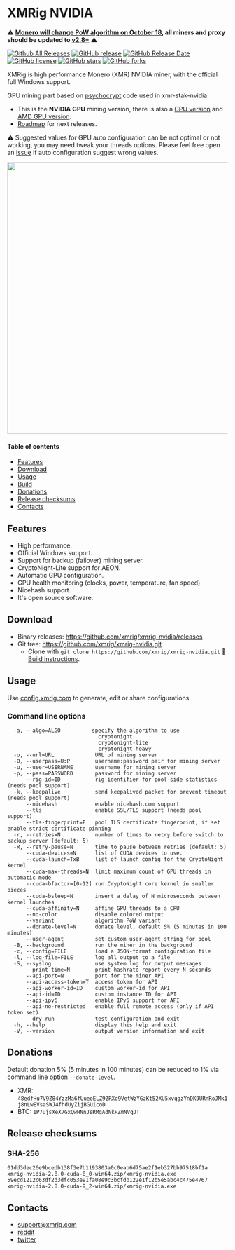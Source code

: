 # XMRig NVIDIA

:warning: **[Monero will change PoW algorithm on October 18](https://github.com/xmrig/xmrig/issues/753), all miners and proxy should be updated to [v2.8+](https://github.com/xmrig/xmrig-nvidia/releases/tag/v2.8.0-rc)** :warning:

[![Github All Releases](https://img.shields.io/github/downloads/xmrig/xmrig-nvidia/total.svg)](https://github.com/xmrig/xmrig-nvidia/releases)
[![GitHub release](https://img.shields.io/github/release/xmrig/xmrig-nvidia/all.svg)](https://github.com/xmrig/xmrig-nvidia/releases)
[![GitHub Release Date](https://img.shields.io/github/release-date-pre/xmrig/xmrig-nvidia.svg)](https://github.com/xmrig/xmrig-nvidia/releases)
[![GitHub license](https://img.shields.io/github/license/xmrig/xmrig-nvidia.svg)](https://github.com/xmrig/xmrig-nvidia/blob/master/LICENSE)
[![GitHub stars](https://img.shields.io/github/stars/xmrig/xmrig-nvidia.svg)](https://github.com/xmrig/xmrig-nvidia/stargazers)
[![GitHub forks](https://img.shields.io/github/forks/xmrig/xmrig-nvidia.svg)](https://github.com/xmrig/xmrig-nvidia/network)

XMRig is high performance Monero (XMR) NVIDIA miner, with the official full Windows support.

GPU mining part based on [psychocrypt](https://github.com/psychocrypt) code used in xmr-stak-nvidia.

* This is the **NVIDIA GPU** mining version, there is also a [CPU version](https://github.com/xmrig/xmrig) and [AMD GPU version]( https://github.com/xmrig/xmrig-amd).
* [Roadmap](https://github.com/xmrig/xmrig/issues/106) for next releases.

:warning: Suggested values for GPU auto configuration can be not optimal or not working, you may need tweak your threads options. Please feel free open an [issue](https://github.com/xmrig/xmrig-nvidia/issues) if auto configuration suggest wrong values.

<img src="https://i.imgur.com/wRCZ3IJ.png" width="620" >

#### Table of contents
* [Features](#features)
* [Download](#download)
* [Usage](#usage)
* [Build](https://github.com/xmrig/xmrig-nvidia/wiki/Build)
* [Donations](#donations)
* [Release checksums](#release-checksums)
* [Contacts](#contacts)

## Features
* High performance.
* Official Windows support.
* Support for backup (failover) mining server.
* CryptoNight-Lite support for AEON.
* Automatic GPU configuration.
* GPU health monitoring (clocks, power, temperature, fan speed) 
* Nicehash support.
* It's open source software.

## Download
* Binary releases: https://github.com/xmrig/xmrig-nvidia/releases
* Git tree: https://github.com/xmrig/xmrig-nvidia.git
  * Clone with `git clone https://github.com/xmrig/xmrig-nvidia.git`  :hammer: [Build instructions](https://github.com/xmrig/xmrig-nvidia/wiki/Build).

## Usage
Use [config.xmrig.com](https://config.xmrig.com/nvidia) to generate, edit or share configurations.

### Command line options
```
  -a, --algo=ALGO          specify the algorithm to use
                             cryptonight
                             cryptonight-lite
                             cryptonight-heavy
  -o, --url=URL             URL of mining server
  -O, --userpass=U:P        username:password pair for mining server
  -u, --user=USERNAME       username for mining server
  -p, --pass=PASSWORD       password for mining server
      --rig-id=ID           rig identifier for pool-side statistics (needs pool support)
  -k, --keepalive           send keepalived packet for prevent timeout (needs pool support)
      --nicehash            enable nicehash.com support
      --tls                 enable SSL/TLS support (needs pool support)
      --tls-fingerprint=F   pool TLS certificate fingerprint, if set enable strict certificate pinning
  -r, --retries=N           number of times to retry before switch to backup server (default: 5)
  -R, --retry-pause=N       time to pause between retries (default: 5)
      --cuda-devices=N      list of CUDA devices to use.
      --cuda-launch=TxB     list of launch config for the CryptoNight kernel
      --cuda-max-threads=N  limit maximum count of GPU threads in automatic mode
      --cuda-bfactor=[0-12] run CryptoNight core kernel in smaller pieces
      --cuda-bsleep=N       insert a delay of N microseconds between kernel launches
      --cuda-affinity=N     affine GPU threads to a CPU
      --no-color            disable colored output
      --variant             algorithm PoW variant
      --donate-level=N      donate level, default 5% (5 minutes in 100 minutes)
      --user-agent          set custom user-agent string for pool
  -B, --background          run the miner in the background
  -c, --config=FILE         load a JSON-format configuration file
  -l, --log-file=FILE       log all output to a file
  -S, --syslog              use system log for output messages
      --print-time=N        print hashrate report every N seconds
      --api-port=N          port for the miner API
      --api-access-token=T  access token for API
      --api-worker-id=ID    custom worker-id for API
      --api-id=ID           custom instance ID for API
      --api-ipv6            enable IPv6 support for API
      --api-no-restricted   enable full remote access (only if API token set)
      --dry-run             test configuration and exit
  -h, --help                display this help and exit
  -V, --version             output version information and exit
```

## Donations
Default donation 5% (5 minutes in 100 minutes) can be reduced to 1% via command line option `--donate-level`.

* XMR: `48edfHu7V9Z84YzzMa6fUueoELZ9ZRXq9VetWzYGzKt52XU5xvqgzYnDK9URnRoJMk1j8nLwEVsaSWJ4fhdUyZijBGUicoD`
* BTC: `1P7ujsXeX7GxQwHNnJsRMgAdNkFZmNVqJT`

## Release checksums
### SHA-256
```
01dd3dec26e9bcedb138f3e7b1193803a0c0eab6d75ae2f1eb327bb97518bf1a xmrig-nvidia-2.8.0-cuda-8_0-win64.zip/xmrig-nvidia.exe
59ecd1212c63df2d3dfc053e91fa08e9c3bcfdb122e1f12b5e5abc4c475e4767 xmrig-nvidia-2.8.0-cuda-9_2-win64.zip/xmrig-nvidia.exe
```

## Contacts
* support@xmrig.com
* [reddit](https://www.reddit.com/user/XMRig/)
* [twitter](https://twitter.com/xmrig_dev)
